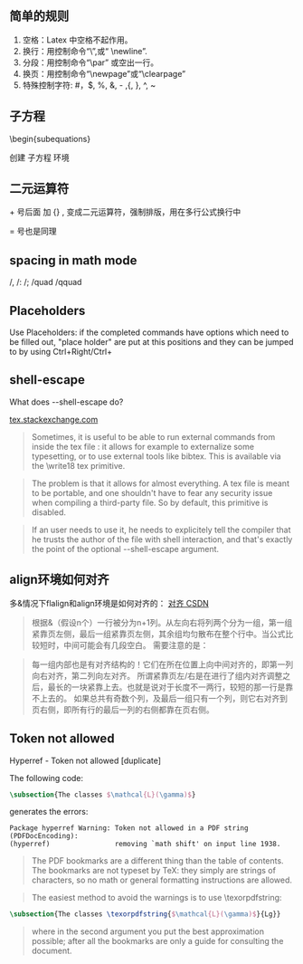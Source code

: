 ## 简单的规则

1. 空格：Latex 中空格不起作用。
1. 换行：用控制命令“\\”,或“ \newline”.
1. 分段：用控制命令“\par” 或空出一行。
1. 换页：用控制命令“\newpage”或“\clearpage”
1. 特殊控制字符: #，$, %, &, - ,{, }, ^, ~

## 子方程

\\begin{subequations} 

创建 子方程 环境

## 二元运算符

\+ 号后面 加 {} , 变成二元运算符，强制排版，用在多行公式换行中

= 号也是同理


## spacing in math mode

/,  /: /; /quad /qquad


## Placeholders

Use Placeholders: if the completed commands have options which need to 
be filled out, "place holder" are put at this positions and they can be 
jumped to by using Ctrl+Right/Ctrl+

## shell-escape

What does --shell-escape do?

[tex.stackexchange.com](https://tex.stackexchange.com/questions/88740/what-does-shell-escape-do)

>Sometimes, it is useful to be able to run external commands from inside the tex file : it allows for example to externalize some typesetting, or to use external tools like bibtex. This is available via the \write18 tex primitive.

>The problem is that it allows for almost everything. A tex file is meant to be portable, and one shouldn't have to fear any security issue when compiling a third-party file. So by default, this primitive is disabled.

>If an user needs to use it, he needs to explicitely tell the compiler that he trusts the author of the file with shell interaction, and that's exactly the point of the optional --shell-escape argument.


## align环境如何对齐

多&情况下flalign和align环境是如何对齐的：
[对齐 CSDN](https://blog.csdn.net/yanxiangtianji/article/details/54767265)

>根据&（假设n个）一行被分为n+1列。从左向右将列两个分为一组，第一组紧靠页左侧，最后一组紧靠页左侧，其余组均匀散布在整个行中。当公式比较短时，中间可能会有几段空白。
需要注意的是：

>每一组内部也是有对齐结构的！它们在所在位置上向中间对齐的，即第一列向右对齐，第二列向左对齐。
所谓紧靠页左/右是在进行了组内对齐调整之后，最长的一块紧靠上去。也就是说对于长度不一两行，较短的那一行是靠不上去的。
如果总共有奇数个列，及最后一组只有一个列，则它右对齐到页右侧，即所有行的最后一列的右侧都靠在页右侧。

## Token not allowed

Hyperref - Token not allowed [duplicate]

The following code:
```latex
\subsection{The classes $\mathcal{L}(\gamma)$}
```
generates the errors:

```shell
Package hyperref Warning: Token not allowed in a PDF string (PDFDocEncoding):
(hyperref)                removing `math shift' on input line 1938.
```

>The PDF bookmarks are a different thing than the table of contents. The bookmarks are not typeset by TeX: they simply are strings of characters, so no math or general formatting instructions are allowed.

>The easiest method to avoid the warnings is to use \texorpdfstring:
```latex
\subsection{The classes \texorpdfstring{$\mathcal{L}(\gamma)$}{Lg}}
```
>where in the second argument you put the best approximation possible; after all the bookmarks are only a guide for consulting the document.






